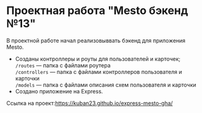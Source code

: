 # Проектная работа "Mesto бэкенд №13"

В проектной работе начал реализовыввать бэкенд для приложения Mesto.

- Созданы контроллеры и роуты для пользователей и карточек;
  `/routes` — папка с файлами роутера  
  `/controllers` — папка с файлами контроллеров пользователя и карточки  
  `/models` — папка с файлами описания схем пользователя и карточки
- Создано приложение на Express.

Ссылка на проект:https://kuban23.github.io/express-mesto-gha/
